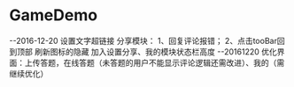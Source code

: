 # GameDemo
--2016-12-20
设置文字超链接
分享模块：
1、回复评论报错；
2、点击tooBar回到顶部
刷新图标的隐藏
加入设置分享、我的模块状态栏高度
--20161220
优化界面：上传答题，在线答题（未答题的用户不能显示评论逻辑还需改进）、我的（需继续优化）

